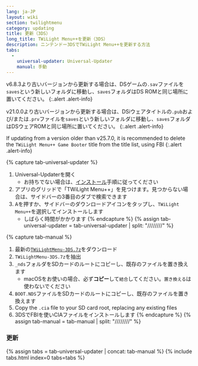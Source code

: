 ```yaml
---
lang: ja-JP
layout: wiki
section: twilightmenu
category: updating
title: 更新（3DS）
long_title: TWiLight Menu++を更新（3DS）
description: ニンテンドー3DSでTWiLight Menu++を更新する方法
tabs:
  - 
    universal-updater: Universal-Updater
    manual: 手動
---
```


v6.8.3より古いバージョンから更新する場合は、DSゲームの`.sav`ファイルを`saves`という新しいフォルダに移動し、`saves`フォルダはDS ROMと同じ場所に置いてください。
{:.alert .alert-info}

v21.0.0より古いバージョンから更新する場合は、DSiウェアタイトルの`.pub`および/または`.prv`ファイルを`saves`という新しいフォルダに移動し、`saves`フォルダはDSウェアROMと同じ場所に置いてください。
{:.alert .alert-info}

If updating from a version older than v25.7.0, it is recommended to delete the `TWiLight Menu++ Game Booter` title from the title list, using FBI
{:.alert .alert-info}

{% capture tab-universal-updater %}
1. Universal-Updaterを開く
   - お持ちでない場合は、[インストール](installing-3ds)手順に従ってください
1. アプリのグリッドで「TWiLight Menu++」を見つけます。見つからない場合は、サイドバーの3番目のダブで検索できます
1. <kbd class="face">A</kbd>を押すか、サイドバーのダウンロードアイコンをタップし、`TWiLight Menu++`を選択してインストールします
   - しばらく時間がかかります
{% endcapture %}
{% assign tab-universal-updater = tab-universal-updater | split: "////////" %}

{% capture tab-manual %}
1. 最新の[`TWiLightMenu-3DS.7z`](https://github.com/DS-Homebrew/TWiLightMenu/releases/latest/download/TWiLightMenu-3DS.7z)をダウンロード
1. `TWiLightMenu-3DS.7z`を抽出
1. `_nds`フォルダをSDカードのルートにコピーし、既存のファイルを置き換えます
   - macOSをお使いの場合、必ず**コピー**して`結合`してください。`置き換える`は使わないでください
1. `BOOT.NDS`ファイルをSDカードのルートにコピーし、既存のファイルを置き換えます
1. Copy the `.cia` file to your SD card root, replacing any existing files
1. 3DSでFBIを使いCIAファイルをインストールします
{% endcapture %}
{% assign tab-manual = tab-manual | split: "////////" %}

### 更新

{% assign tabs = tab-universal-updater | concat: tab-manual %}
{% include tabs.html index=0 tabs=tabs %}
